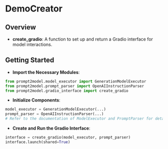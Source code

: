 # DemoCreator

## Overview

- **create_gradio**: A function to set up and return a Gradio
interface for model interactions.

## Getting Started

- **Import the Necessary Modules**:

```python
from prompt2model.model_executor import GenerationModelExecutor
from prompt2model.prompt_parser import OpenAIInstructionParser
from prompt2model.gradio_interface import create_gradio
```

- **Initialize Components**:

```python
model_executor = GenerationModelExecutor(...)
prompt_parser = OpenAIInstructionParser(...)
# Refer to the documentation of ModelExecutor and PromptParser for details.
```

- **Create and Run the Gradio Interface**:

```python
interface = create_gradio(model_executor, prompt_parser)
interface.launch(shared=True)
```
